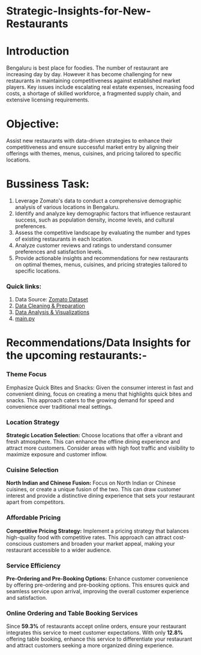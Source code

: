 # Strategic-Insights-for-New-Restaurants

# Introduction

Bengaluru is best place for foodies. The number of restaurant are increasing day by day. However it has become challenging  for new restaurants in maintaining competitiveness against established market players. Key issues include escalating real estate expenses, increasing food costs, a shortage of skilled workforce, a fragmented supply chain, and extensive licensing requirements.

# Objective: 
Assist new restaurants with data-driven strategies to enhance their competitiveness and ensure successful market entry by aligning their offerings with themes, menus, cuisines, and pricing tailored to specific locations.

# Bussiness Task:

1. Leverage Zomato's data to conduct a comprehensive demographic analysis of various locations in Bengaluru.
2. Identify and analyze key demographic factors that influence restaurant success, such as population density, income levels, and cultural preferences.
3. Assess the competitive landscape by evaluating the number and types of existing restaurants in each location.
4. Analyze customer reviews and ratings to understand consumer preferences and satisfaction levels.
5. Provide actionable insights and recommendations for new restaurants on optimal themes, menus, cuisines, and pricing strategies tailored to specific locations.

 ### Quick links:

1. Data Source: [Zomato Dataset](https://www.kaggle.com/datasets/himanshupoddar/zomato-bangalore-restaurants/data)
2. [Data Cleaning & Preparation](https://github.com/avantikaaaaa/Strategic-Insights-for-New-Restaurants/blob/main/clean_process.py)
3. [Data Analysis & Visualizations](https://github.com/avantikaaaaa/Strategic-Insights-for-New-Restaurants/blob/main/Visualize.py)
4. [main.py](https://github.com/avantikaaaaa/Strategic-Insights-for-New-Restaurants/blob/main/main.py)

# Recommendations/Data Insights for the upcoming restaurants:-

### Theme Focus
Emphasize Quick Bites and Snacks: Given the consumer interest in fast and convenient dining, focus on creating a menu that highlights quick bites and snacks. This approach caters to the growing demand for speed and convenience over traditional meal settings.

### Location Strategy
**Strategic Location Selection:** Choose locations that offer a vibrant and fresh atmosphere. This can enhance the offline dining experience and attract more customers. Consider areas with high foot traffic and visibility to maximize exposure and customer inflow.

### Cuisine Selection
**North Indian and Chinese Fusion:** Focus on North Indian or Chinese cuisines, or create a unique fusion of the two. This can draw customer interest and provide a distinctive dining experience that sets your restaurant apart from competitors.

### Affordable Pricing
**Competitive Pricing Strategy:** Implement a pricing strategy that balances high-quality food with competitive rates. This approach can attract cost-conscious customers and broaden your market appeal, making your restaurant accessible to a wider audience.

### Service Efficiency
**Pre-Ordering and Pre-Booking Options:** Enhance customer convenience by offering pre-ordering and pre-booking options. This ensures quick and seamless service upon arrival, improving the overall customer experience and satisfaction.

### Online Ordering and Table Booking Services
Since **59.3%** of restaurants accept online orders, ensure your restaurant integrates this service to meet customer expectations.
With only **12.8%** offering table booking, enhance this service to differentiate your restaurant and attract customers seeking a more organized dining experience.
